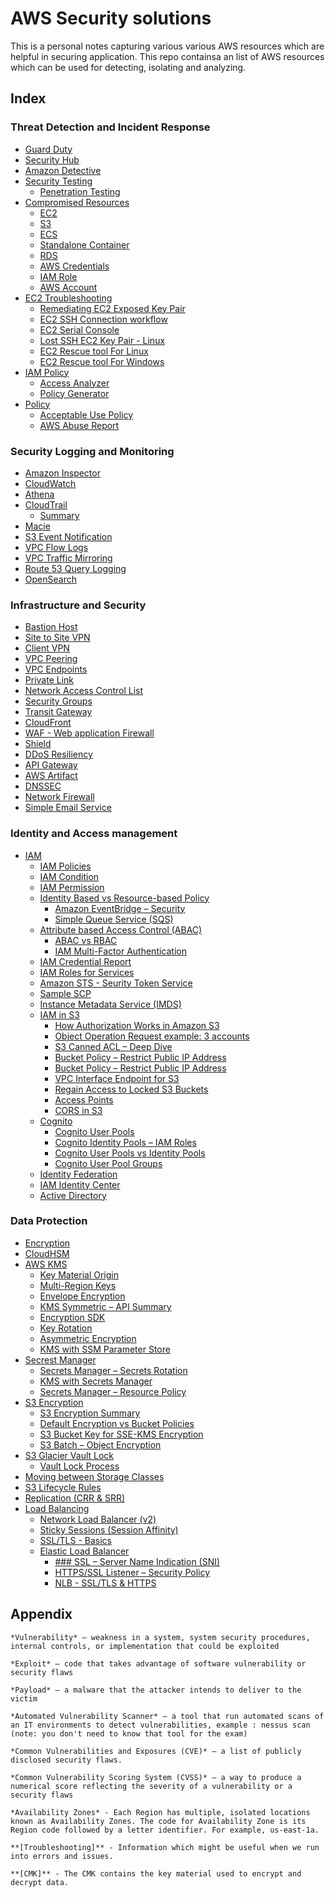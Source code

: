 # AWS Security solutions

This is a personal notes capturing various various AWS resources which are helpful in securing application. This repo containsa an list of AWS resources which can be used for detecting, isolating and analyzing.

## Index

### Threat Detection and Incident Response

- [Guard Duty](./guard_duty/README.md)
- [Security Hub](./security-hub/README.md)
- [Amazon Detective](./detective/README.md)
- [Security Testing](./security-testing/README.md)
  - [Penetration Testing](./security-testing/README.md#penetration-testing)
- [Compromised Resources](./compromised-resources/README.md)
  - [EC2](./compromised-resources/README.md#compromised-ec2-instance)
  - [S3](./compromised-resources/README.md#compromised-s3-bucket)
  - [ECS](./compromised-resources/README.md#compromised-ecs-cluster)
  - [Standalone Container](./compromised-resources/README.md#compromised-standalone-container)
  - [RDS](./compromised-resources/README.md#compromised-rds-instance)
  - [AWS Credentials](./compromised-resources/README.md#compromised-aws-credentials)
  - [IAM Role](./compromised-resources/README.md#compromised-iam-role)
  - [AWS Account](./compromised-resources/README.md#compromised-aws-account)
- [EC2 Troubleshooting](./EC2/README.md)
  - [Remediating EC2 Exposed Key Pair](./EC2/README.md#remediating-ec2-exposed-key-pair)
  - [EC2 SSH Connection workflow](./EC2/README.md#ec2-ssh-connection-workflow)
  - [EC2 Serial Console](./EC2/README.md#ec2-serial-console)
  - [Lost SSH EC2 Key Pair - Linux](./EC2/README.md#lost-ssh-ec2-key-pair-linux)
  - [EC2 Rescue tool For Linux](./EC2/README.md#for-linux)
  - [EC2 Rescue tool For Windows](./EC2/README.md#for-windows)
- [IAM Policy](./IAM/README.md)
  - [Access Analyzer](./IAM/README.md#iam-access-analyzer)
  - [Policy Generator](./IAM/README.md#iam-access-analyzer-policy-generation)
- [Policy](./policy/README.md)
  - [Acceptable Use Policy](./policy/README.md#acceptable-use-policy)
  - [AWS Abuse Report](./policy/README.md#aws-abuse-report)

### Security Logging and Monitoring

- [Amazon Inspector](./inspectod/README.md)
- [CloudWatch](./cloudwatch/README.md)
- [Athena](./athena/README.md)
- [CloudTrail](./cloudtrail/README.md)
  - [Summary](./cloudtrail/README.md#summary-monitor-account-activity)
- [Macie](./macie/README.md)
- [S3 Event Notification](./s3/event-notifications/README.md)
- [VPC Flow Logs](./vpc/flow-logs/README.md)
- [VPC Traffic Mirroring](./vpc/traffic-mirroring/README.md)
- [Route 53 Query Logging](./route53/README.md)
- [OpenSearch](./opensearch/README.md)

### Infrastructure and Security

- [Bastion Host](./infrastructure-and-security/README.md#bastion-host)
- [Site to Site VPN](./infrastructure-and-security/README.md#site-to-site-vpn)
- [Client VPN](./infrastructure-and-security/README.md#client-vpn)
- [VPC Peering](./infrastructure-and-security/README.md#vpc-peering)
- [VPC Endpoints](./vpc/endpoints/README.md)
- [Private Link](./vpc/private-link/README.md)
- [Network Access Control List](./security_groups_NACLs/README.md#network-access-control-list)
- [Security Groups](./security_groups_NACLs/README.md#security-group-vs.-nacls)
- [Transit Gateway](./transit-gateway/README.md)
- [CloudFront](./cloudfront/README.md)
- [WAF - Web application Firewall](./firewall-and-shield/README.md#aws-waf–web-application-firewall)
- [Shield](./firewall-and-shield/README.md#aws-shield)
- [DDoS Resiliency](./firewall-and-shield/README.md#aws-best-practices-for-ddos-resiliency)
- [API Gateway](./api-gateway/README.md#api-gateway)
- [AWS Artifact](./api-gateway/README.md#aws-artifacts-(not-really-a-service))
- [DNSSEC](./route53/README.md#dns-security-extensions-(dnssec))
- [Network Firewall](./firewall-and-shield/README.md#aws-network-firewall)
- [Simple Email Service](./simple-email-service/README.md)

### Identity and Access management

- [IAM](./iam/README.md)
  - [IAM Policies](./iam/README.md#)
  - [IAM Condition](./iam/README.md#)
  - [IAM Permission](./iam/README.md#)
  - [Identity Based vs Resource-based Policy](./iam/README.md#)
    - [Amazon EventBridge – Security](./event-bridge/README.md#amazon-eventbridge–security)
    - [Simple Queue Service (SQS)](./sqs/README.md#sqs-queue-access-policy)
  - [Attribute based Access Control (ABAC)](./iam/access_control/README.md#abac–attribute-based-access-control)
    - [ABAC vs RBAC](./iam/access_control/README.md#abac-vs.-rbac)
    - [IAM Multi-Factor Authentication](./iam/access_control/README.md#multi-factor-authentication-mfa)
  - [IAM Credential Report](./iam/access_control/README.md#iam-credentials-report)
  - [IAM Roles for Services](./iam/access_control/README.md#iam-roles-for-services)
  - [Amazon STS - Seurity Token Service](./iam/sts/README.md#amazon-sts-seurity-token-service)
  - [Sample SCP](./iam/sts/README.md#sample-scp)
  - [Instance Metadata Service (IMDS)](./iam/instance_metadata_service_imds/README.md#aws-ec2-instance-metadata-service-(imds))
  - [IAM in S3](./iam/s3/README.md#iam-in-s3)
    - [How Authorization Works in Amazon S3](./iam/s3/README.md#how-authorization-works-in-amazon-s3)
    - [Object Operation Request example: 3 accounts](./iam/s3/README.md#object-operation-request-example:-3-accounts)
    - [S3 Canned ACL – Deep Dive](./iam/s3/README.md#s3-canned-acl–deep-dive)
    - [Bucket Policy – Restrict Public IP Address](./iam/s3/README.md#s3-bucket-policy–restrict-public-ip-address)
    - [Bucket Policy – Restrict Public IP Address](./iam/s3/README.md#s3-bucket-policy–restrict-public-ip-address)
    - [VPC Interface Endpoint for S3](./iam/s3/README.md#vpc-interface-endpoint-for-s3)
    - [Regain Access to Locked S3 Buckets](./iam/s3/README.md#regain-access-to-locked-s3-buckets)
    - [Access Points](./iam/s3/README.md#s3–access-points)
    - [CORS in S3](./iam/s3/README.md#what-is-cors)
  - [Cognito](./iam/cognito/README.md)
    - [Cognito User Pools](./iam/cognito/README.md#cognito-user-pools-(cup)–user-features)
    - [Cognito Identity Pools – IAM Roles](./iam/cognito/README.md#cognito-identity-pools–iam-roles)
    - [Cognito User Pools vs Identity Pools](./iam/cognito/README.md#cognito-user-pools-vs-identity-pools)
    - [Cognito User Pool Groups](./iam/cognito/README.md#cognito-user-pool-groups)
  - [Identity Federation](./iam/identity/README.md#identity-federation-in-aws)
  - [IAM Identity Center](./iam/identity/README.md#aws-iam-identity-center)
  - [Active Directory](./iam/active_directory/README.md#active-directory)

### Data Protection

- [Encryption](./data_protection/README.md#why-encryption?)
- [CloudHSM](./cloudhsm/README.md#cloudhsm)
- [AWS KMS](./kms/README.md#aws-kms-(key-management-service))
  - [Key Material Origin](./kms/README.md#kms-key-material-origin)
  - [Multi-Region Keys](./kms/README.md#kms-multi-region-keys)
  - [Envelope Encryption](./kms/README.md#envelope-encryption)
  - [KMS Symmetric – API Summary](./kms/README.md#kms-symmetric–api-summary)
  - [Encryption SDK](./kms/README.md#encryption-sdk)
  - [Key Rotation](./kms/README.md#key-rotation)
  - [Asymmetric Encryption](./kms/README.md#asymmetric-encryption)
  - [KMS with SSM Parameter Store](./kms/README.md#kms-with-ssm-parameter-store)
- [Secrest Manager](./secrets_manager/README.md)
  - [Secrets Manager – Secrets Rotation](./secrets_manager/README.md#secrets-manager–secrets-rotation)
  - [KMS with Secrets Manager](./secrets_manager/README.md#kms-with-secrets-manager)
  - [Secrets Manager – Resource Policy](./secrets_manager/README.md#secrets-manager–resource-policy)
- [S3 Encryption](./s3/encryption/README.md#object-encryption)
  - [S3 Encryption Summary](./s3/encryption/README.md#s3-encryption-for-objects-summary)
  - [Default Encryption vs Bucket Policies](./s3/encryption/README.md#amazon-s3–default-encryption-vs.-bucket-policies)
  - [S3 Bucket Key for SSE-KMS Encryption](./s3/encryption/README.md#s3-bucket-key-for-sse-kms-encryption)
  - [S3 Batch – Object Encryption](./s3/encryption/README.md#s3-batch–object-encryption)
- [S3 Glacier Vault Lock](./s3/README.md#s3-glacier-vault-lock)
  - [Vault Lock Process](./s3/README.md#vault-lock-process)
- [Moving between Storage Classes](./s3/README.md#moving-between-storage-classes)
- [S3 Lifecycle Rules](./s3/README.md#lifecycle-rules)
- [Replication (CRR & SRR)](./s3/README.md#replication-(crr-&-srr))
- [Load Balancing](./load_balancing/README.md#load-balancing)
  - [Network Load Balancer (v2)](./load_balancing/README.md#network-load-balancer-(v2))
  - [Sticky Sessions (Session Affinity)](./load_balancing/README.md#sticky-sessions-(session-affinity))
  - [SSL/TLS - Basics](./load_balancing/README.md#ssl/tls-basics)
  - [Elastic Load Balancer](./load_balancing/README.md#elastic-load-balancer)
    - [### SSL – Server Name Indication (SNI)](./load_balancing/README.md#elastic-load-balancer)
    - [HTTPS/SSL Listener – Security Policy](./load_balancing/README.md#https/ssl-listener–security-policy)
    - [NLB - SSL/TLS & HTTPS](./load_balancing/README.md#nlb-ssl/tls-&-https)

## Appendix

    *Vulnerability* – weakness in a system, system security procedures, internal controls, or implementation that could be exploited

    *Exploit* – code that takes advantage of software vulnerability or security flaws

    *Payload* – a malware that the attacker intends to deliver to the victim

    *Automated Vulnerability Scanner* – a tool that run automated scans of an IT environments to detect vulnerabilities, example : nessus scan (note: you don't need to know that tool for the exam)

    *Common Vulnerabilities and Exposures (CVE)* – a list of publicly disclosed security flaws.

    *Common Vulnerability Scoring System (CVSS)* – a way to produce a numerical score reflecting the severity of a vulnerability or a security flaws

    *Availability Zones* - Each Region has multiple, isolated locations known as Availability Zones. The code for Availability Zone is its Region code followed by a letter identifier. For example, us-east-1a.

    **[Troubleshooting]** - Information which might be useful when we run into errors and issues.

    **[CMK]** - The CMK contains the key material used to encrypt and decrypt data.
